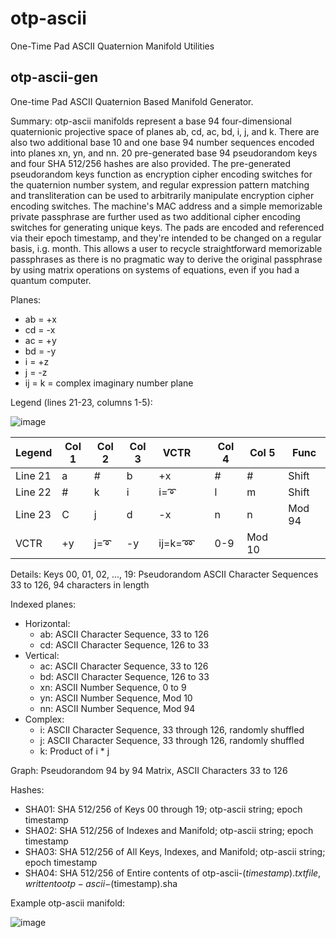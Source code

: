 # otp-ascii
One-Time Pad ASCII Quaternion Manifold Utilities

## otp-ascii-gen
One-time Pad ASCII Quaternion Based Manifold Generator.

Summary:
otp-ascii manifolds represent a base 94 four-dimensional quaternionic projective space of planes ab, cd, ac, bd, i, j, and k. There are also two additional base 10 and one base 94 number sequences encoded into planes xn, yn, and nn. 20 pre-generated base 94 pseudorandom keys and four SHA 512/256 hashes are also provided. The pre-generated pseudorandom keys function as encryption cipher encoding switches for the quaternion number system, and regular expression pattern matching and transliteration can be used to arbitrarily manipulate encryption cipher encoding switches. The machine's MAC address and a simple memorizable private passphrase are further used as two additional cipher encoding switches for generating unique keys. The pads are encoded and referenced via their epoch timestamp, and they're intended to be changed on a regular basis, i.g. month. This allows a user to recycle straightforward memorizable passphrases as there is no pragmatic way to derive the original passphrase by using matrix operations on systems of equations, even if you had a quantum computer.

Planes:
  - ab = +x
  - cd = -x
  - ac = +y
  - bd = -y
  - i = +z
  - j = -z
  - ij = k = complex imaginary number plane

Legend (lines 21-23, columns 1-5):

![image](https://user-images.githubusercontent.com/22720196/120064618-c6bb6600-c032-11eb-8448-ecdb5a1816c6.png)

| Legend  | Col 1 | Col 2 | Col 3 | VCTR   |   | Col 4 | Col 5  | Func   |
|---------|-------|-------|-------|--------|---|-------|--------|--------|
| Line 21 | a     | #     | b     | +x     |   | #     | #      | Shift  |
| Line 22 | #     | k     | i     | i=➰    |   | l     | m      | Shift  |
| Line 23 | C     | j     | d     | -x     |   | n     | n      | Mod 94 |
| VCTR    | +y    | j=➰   | -y    | ij=k=➿ |   | 0-9   | Mod 10 |        |

Details:
Keys 00, 01, 02, ..., 19: Pseudorandom ASCII Character Sequences 33 to 126, 94 characters in length

Indexed planes:
  - Horizontal:
      - ab: ASCII Character Sequence, 33 to 126
      - cd: ASCII Character Sequence, 126 to 33
  - Vertical:
      - ac: ASCII Character Sequence, 33 to 126
      - bd: ASCII Character Sequence, 126 to 33
      - xn: ASCII Number Sequence, 0 to 9
      - yn: ASCII Number Sequence, Mod 10
      - nn: ASCII Number Sequence, Mod 94
  - Complex:
      - i: ASCII Character Sequence, 33 through 126, randomly shuffled
      - j: ASCII Character Sequence, 33 through 126, randomly shuffled
      - k: Product of i * j
    
Graph: Pseudorandom 94 by 94 Matrix, ASCII Characters 33 to 126

Hashes:
 - SHA01: SHA 512/256 of Keys 00 through 19; otp-ascii string; epoch timestamp
 - SHA02: SHA 512/256 of Indexes and Manifold; otp-ascii string; epoch timestamp
 - SHA03: SHA 512/256 of All Keys, Indexes, and Manifold; otp-ascii string; epoch timestamp
 - SHA04: SHA 512/256 of Entire contents of otp-ascii-$(timestamp).txt file, written to otp-ascii-$(timestamp).sha


Example otp-ascii manifold:

![image](https://user-images.githubusercontent.com/22720196/120057348-f0ab6300-c007-11eb-92ae-edb609560261.png)

